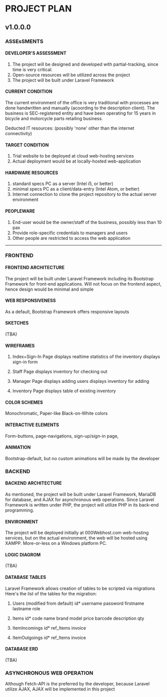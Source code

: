 # PROJECT PLAN

## v1.0.0.0

### ASSEsSMENTS

#### DEVELOPER'S ASSESSMENT

1. The project will be designed and developed with partial-tracking, since time is very critical.  
2. Open-source resources will be utilized across the project  
3. The project will be built under Laravel Framework

#### CURRENT CONDITION

The current environment of the office is very traditional with processes are done handwritten and manually (acoording to the description client).  The business is SEC-registered entity and have been operating for 15 years in bicycle and motorcycle parts retailing business.

Deducted IT resources:
(possibly 'none' other than the internet connectivity)

#### TARGET CONDITION

1. Trial website to be deployed at cloud web-hosting services
2. Actual deployment would be at locally-hosted web-application

#### HARDWARE RESOURCES

1. standard specs PC as a server (Intel i5, or better)
2. minimal specs PC as a client/data-entry (Intel Atom, or better)
3. Internet connection to clone the project repository to the actual server environment

#### PEOPLEWARE

1. End-user would be the owner/staff of the business, possibly less than 10 pax  
2. Provide role-specific credentials to managers and users  
3. Other people are restricted to access the web application  

---

### FRONTEND


#### FRONTEND ARCHITECTURE

The project will be built under Laravel Framework including its Bootstrap Framework for front-end applications.
Will not focus on the frontend aspect, hence design would be minimal and simple

#### WEB RESPONSIVENESS

As a default, Bootstrap Framework offers responsive layouts

#### SKETCHES

(TBA)

#### WIREFRAMES

1. Index+Sign-In Page
displays realtime statistics of the inventory
displays sign-in form

2. Staff Page
displays inventory for checking out

3. Manager Page
displays adding users
displays inventory for adding

4. Inventory Page
displays table of existing inventory

#### COLOR SCHEMES

Monochromatic, Paper-like Black-on-White colors

#### INTERACTIVE ELEMENTS

Form-buttons, page-navigations, sign-up/sign-in page,

#### ANIMATION

Bootstrap-default, but no custom animations will be made by the developer

### BACKEND

#### BACKEND ARCHITECTURE

As mentioned, the project will be built under Laravel Framework, MariaDB for database, and AJAX for asynchronous web operations. Since Laravel Framework is written under PHP, the project will utilize PHP in its back-end programming.  

#### ENVIRONMENT

The project will be deployed initially at 000Webhost.com web-hosting services, but on the actual environment, the web will be hosted using XAMPP. More-or-less on a Windows platform PC.

#### LOGIC DIAGROM

(TBA)

#### DATABASE TABLES

Laravel Framework allows creation of tables to be scripted via migrations
Here's the list of the tables for the migration:

1. Users (modified from default)
  id*
  username
  password
  firstname
  lastname
  role

2. Items
  id*
  code
  name
  brand
  model
  price
  barcode
  description
  qty

3. ItemIncomings
  id*
  ref_Items
  invoice

4. ItemOutgoings
  id*
  ref_Items
  invoice

#### DATABASE ERD

(TBA)

### ASYNCHRONOUS WEB OPERATION

Although Fetch-API is the preferred by the developer, because Laravel utilize AJAX, AJAX will be implemented in this project

